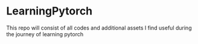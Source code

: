 # LearningPytorch
This repo will consist of all codes and additional assets I find useful during the journey of learning pytorch 
